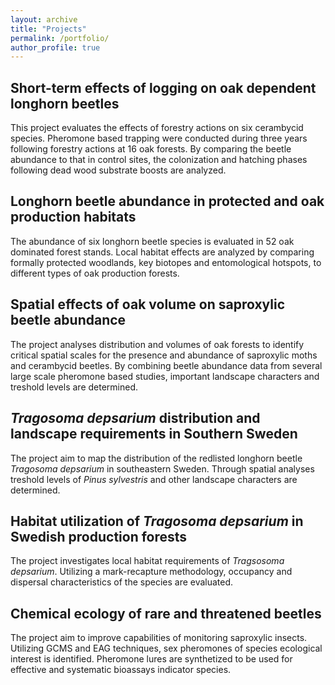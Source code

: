 ```yaml
---
layout: archive
title: "Projects"
permalink: /portfolio/
author_profile: true
---
```


## Short-term effects of logging on oak dependent longhorn beetles
This project evaluates the effects of forestry actions on six cerambycid species. Pheromone based trapping were conducted during three years following forestry actions at 16 oak forests. By comparing the beetle abundance to that in control sites, the colonization and hatching phases following dead wood substrate boosts are analyzed.

## Longhorn beetle abundance in protected and oak production habitats
The abundance of six longhorn beetle species is evaluated in 52 oak dominated forest stands. Local habitat effects are analyzed by comparing formally protected woodlands, key biotopes and entomological hotspots, to different types of oak production forests.

## Spatial effects of oak volume on saproxylic beetle abundance 
The project analyses distribution and volumes of oak forests to identify critical spatial scales for the presence and abundance of saproxylic moths and cerambycid beetles. By combining beetle abundance data from several large scale pheromone based studies, important landscape characters and treshold levels are determined.

## *Tragosoma depsarium* distribution and landscape requirements in Southern Sweden
The project aim to map the distribution of the redlisted longhorn beetle *Tragosoma depsarium* in southeastern Sweden. Through spatial analyses treshold levels of *Pinus sylvestris* and other landscape characters are determined.

## Habitat utilization of *Tragosoma depsarium* in Swedish production forests
The project investigates local habitat requirements of *Tragsosoma depsarium*. Utilizing a mark-recapture methodology, occupancy and dispersal characteristics of the species are evaluated.

## Chemical ecology of rare and threatened beetles
The project aim to improve capabilities of monitoring saproxylic insects. Utilizing GCMS and EAG techniques, sex pheromones of species ecological interest is identified. Pheromone lures are synthetized to be used for effective and systematic bioassays indicator species. 
